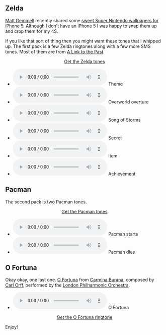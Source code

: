 <h2>Zelda</h2>

<p>
  <a href="http://mattgemmell.com">Matt Gemmell</a> recently shared some
  <a href="http://mattgemmell.com/2013/03/05/iphone-5-super-nintendo-wallpapers/">sweet Super Nintendo wallpapers for iPhone 5</a>.
  Although I don't have an iPhone 5 I was happy to snap them up and crop them for my 4S.
</p>

<p>
  If you like that sort of thing then you might want these tones that I whipped up. The first pack is a few Zelda
  ringtones along with a few more SMS tones. Most of them are from
  <a href="http://en.wikipedia.org/wiki/The_Legend_of_Zelda:_A_Link_to_the_Past">A Link to the Past</a>.
</p>

<p align="center"><a href="/f/zelda-tones.zip">Get the Zelda tones</a></p>

<ul class="audio">
  <li><audio controls><source src="/f/zelda-tones/Zelda Theme.mp3" type="audio/mpeg"></audio> Theme</li>
  <li><audio controls><source src="/f/zelda-tones/Zelda Overture.mp3" type="audio/mpeg"></audio> Overworld overture</li>
  <li><audio controls><source src="/f/zelda-tones/Zelda Song of Storms.mp3" type="audio/mpeg"></audio> Song of Storms</li>
  <li><audio controls><source src="/f/zelda-tones/Zelda Secret.mp3" type="audio/mpeg"></audio> Secret</li>
  <li><audio controls><source src="/f/zelda-tones/Zelda Item.mp3" type="audio/mpeg"></audio> Item</li>
  <li><audio controls><source src="/f/zelda-tones/Zelda Achievement.mp3" type="audio/mpeg"></audio> Achievement</li>
</ul>


<h2>Pacman</h2>

<p>The second pack is two Pacman tones.</p>
<p align="center"><a href="/f/pacman-tones.zip">Get the Pacman tones</a></p>

<ul class="audio">
  <li><audio controls><source src="/f/pacman-tones/Pacman.mp3" type="audio/mpeg"></audio> Pacman starts</li>
  <li><audio controls><source src="/f/pacman-tones/Pacman Dies.mp3" type="audio/mpeg"></audio> Pacman dies</li>
</ul>


<h2>O Fortuna</h2>

<p>
  Okay okay, one last one.
  <a href="http://en.wikipedia.org/wiki/O_Fortuna">O Fortuna</a> from
  <a href="http://en.wikipedia.org/wiki/Carmina_Burana">Carmina Burana</a>,
  composed by <a href="http://en.wikipedia.org/wiki/Carl_Orff">Carl Orff</a>,
  performed by the <a href="http://www.lpo.co.uk">London Philharmonic Orchestra</a>.
</p>

<ul class="audio"><li><audio controls><source src="/f/Carmina Burana - O Fortuna.mp3" type="audio/mpeg"></audio> O Fortuna</li></ul>

<p align="center"><a href="/f/Carmina Burana - O Fortuna.m4r">Get the O Fortuna ringtone</a></p>

<p>Enjoy!</p>
